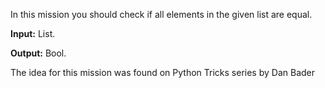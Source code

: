 In this mission you should check if all elements in the given list are equal.

<b>Input:</b> List.

<b>Output:</b> Bool.

The idea for this mission was found on Python Tricks series by Dan Bader
